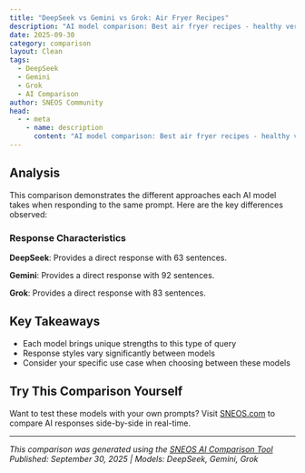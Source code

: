 ```yaml
---
title: "DeepSeek vs Gemini vs Grok: Air Fryer Recipes"
description: "AI model comparison: Best air fryer recipes - healthy versions of favorite foods..."
date: 2025-09-30
category: comparison
layout: Clean
tags:
  - DeepSeek
  - Gemini
  - Grok
  - AI Comparison
author: SNEOS Community
head:
  - - meta
    - name: description
      content: "AI model comparison: Best air fryer recipes - healthy versions of favorite foods..."
---
```


<ChatComparison
  title="DeepSeek vs Gemini vs Grok: Air Fryer Recipes"
  prompt="Best air fryer recipes - healthy versions of favorite foods"
  :responses='{
    "DeepSeek": "Of course! The beauty of an air fryer is its ability to deliver that crave-worthy crispy texture with a fraction of the oil used in traditional deep-frying. Here are some of the best healthy air fryer recipes that transform your favorite comfort foods into nutritious meals.\n\n### The Golden Rules for Healthy Air Frying:\n*   **Minimal Oil is Key:** A light spritz of avocado oil or olive oil spray (not aerosol near non-stick coatings) is often all you need.\n*   **Don\u0027t Crowd the Basket:** Air needs to circulate for even cooking and crisping.\n*   **Pat Food Dry:** Especially for vegetables and proteins, patting them dry helps achieve maximum crispiness.\n*   **Use Panko and Seasonings:** Whole-wheat panko breadcrumbs, grated Parmesan, and a robust blend of spices create flavor and crunch without needing a heavy batter.\n\n---\n\n### Healthy Air Fryer Recipe Categories\n\n#### 1. Crispy \u0026 \u0022Fried\u0022 Favorites\nThese recipes directly replace deep-fried classics.\n\n*   **Crispy Air Fryer Chicken Tenders**\n    *   **The Healthy Twist:** Instead of deep-frying, coat chicken strips in seasoned whole-wheat flour, dip in egg (or buttermilk), then press into a mixture of **whole-wheat panko breadcrumbs and a little grated Parmesan**. The Parmesan adds savory flavor so you need less breading.\n    *   **Pro Tip:** Spray lightly with oil spray before air frying at 400\u00B0F (200\u00B0C) for 10-12 minutes, flipping halfway.\n\n*   **Zucchini \u0026 Potato \u0022Fries\u0022**\n    *   **The Healthy Twist:** A fraction of the oil compared to deep-fried fries. For zucchini fries, use the same breading technique as the chicken tenders. For potato fries, **soak the cut potatoes in cold water for 30 minutes** to remove excess starch, then pat completely dry. Toss with 1 tsp of oil and seasonings.\n    *   **Pro Tip:** Cook at 380\u00B0F (190\u00B0C) for 15-20 minutes, shaking the basket occasionally.\n\n*   **Crispy Buffalo Cauliflower Bites**\n    *   **The Healthy Twist:** A brilliant vegetarian alternative to wings. Toss cauliflower florets in a light batter of flour, garlic powder, and water (or milk). Air fry until crispy, then toss in a mixture of **Frank\u0027s RedHot Sauce and a tiny bit of melted butter (or olive oil)**.\n    *   **Serve with:** A side of Greek yogurt-based ranch or blue cheese dressing for dipping.\n\n#### 2. Protein-Packed Mains\nHearty dishes that are satisfying and good for you.\n\n*   **Air Fryer Salmon with Crispy Skin**\n    *   **The Healthy Twist:** No need for pools of oil in a pan. Pat the salmon fillet skin completely dry, score it, and rub with a little oil, salt, and pepper. Place skin-side up in the air fryer.\n    *   **Pro Tip:** Cook at 400\u00B0F (200\u00B0C) for 8-10 minutes. The skin becomes incredibly crispy while the fish stays moist.\n\n*   **\u0022Fried\u0022 Chicken Thighs (No Breading)**\n    *   **The Healthy Twist:** The air fryer renders the fat from the skin, making it crackling-crisp without any flour. Simply pat thighs dry, rub with spices (paprika, garlic powder, onion powder, salt, pepper), and air fry skin-side up at 375\u00B0F (190\u00B0C) for 20-25 minutes.\n    *   **Result:** Juicy, flavorful chicken with guilt-free crispy skin.\n\n*   **Black Bean Burgers**\n    *   **The Healthy Twist:** Homemade veggie burgers are far healthier than frozen ones. Mash black beans with breadcrumbs, an egg, chopped onions, and spices like cumin and chili powder. Form into patties.\n    *   **Pro Tip:** Air fry at 370\u00B0F (185\u00B0C) for 10-12 minutes, flipping halfway, for a firm, crispy exterior.\n\n#### 3. Vegetable \u0026 Side Dish Stars\nTransform veggies from boring to brilliant.\n\n*   **Perfectly Roasted Broccoli or Brussels Sprouts**\n    *   **The Healthy Twist:** Achieves a deep, caramelized roast in half the time of an oven with less oil. Toss veggies with 1-2 tsp of olive oil, salt, and pepper.\n    *   **Pro Tip:** Add a squeeze of lemon juice or a sprinkle of balsamic vinegar after cooking. Cook at 375\u00B0F (190\u00B0C) for 10-15 minutes.\n\n*   **Crispy Chickpeas**\n    *   **The Healthy Twist:** A high-fiber, high-protein snack. Rinse and thoroughly dry a can of chickpeas. Toss with 1 tsp of oil and seasonings (smoked paprika, cumin, salt).\n    *   **Pro Tip:** Cook at 400\u00B0F (200\u00B0C) for 12-15 minutes, shaking the basket frequently, until deep golden and crunchy.\n\n#### 4. Guilt-Free Snacks \u0026 Desserts\nYes, you can even make dessert!\n\n*   **Air Fryer Apple \u0022Donuts\u0022**\n    *   **The Healthy Twist:** Core an apple and slice it crosswise into 1/2-inch rings. Brush lightly with melted coconut oil or butter, and sprinkle with a mixture of **cinnamon and a little sugar (or monk fruit sweetener)**.\n    *   **Pro Tip:** Air fry at 375\u00B0F (190\u00B0C) for 6-8 minutes until tender. It tastes like the inside of an apple pie!\n\n*   **Baked Apples**\n    *   **The Healthy Twist:** A simple, warm dessert. Halve and core an apple. Fill the center with a mix of oats, cinnamon, a dot of butter (or coconut oil), and chopped nuts. Air fry at 350\u00B0F (175\u00B0C) for 12-15 minutes until soft.\n\n*   **\u0022Fried\u0022 Banana Slices**\n    *   **The Healthy Twist:** A healthy alternative to banana fritters. Slice a firm banana, toss in cinnamon, and air fry at 400\u00B0F (200\u00B0C) for 5-6 minutes until caramelized. Serve over Greek yogurt.\n\n### General Tips for Success:\n*   **Preheating:** While not always mandatory, preheating for 2-3 minutes can lead to a crispier result.\n*   **Shake the Basket:** For even cooking, shake the basket or flip the food halfway through the cooking time.\n*   **Use Parchment Liners:** Perforated parchment paper liners make cleanup a breeze and prevent small items from falling through.\n*   **Experiment:** Don\u0027t be afraid to try your own favorite recipes. The general rule is to reduce the temperature by about 25\u00B0F (15\u00B0C) and the cooking time by about 20% compared to a traditional oven recipe.\n\nEnjoy rediscovering your favorite foods in a lighter, healthier, and deliciously crispy way",
    "Gemini": "Okay, let\u0027s dive into some delicious and healthy air fryer recipes that reinvent your favorite foods!  I\u0027ll focus on options that minimize oil, boost nutrients, and maximize flavor.\n\n**Key Principles for Healthy Air Frying:**\n\n*   **Minimal Oil:**  Use an oil sprayer instead of pouring oil.  Healthy oils like avocado, olive, or coconut oil are best.  Often, you can get away with *no* added oil, especially with pre-oiled frozen foods.\n*   **Fresh Ingredients:**  Opt for fresh produce and lean proteins whenever possible.\n*   **Skip the Breadcrumbs (Sometimes):**  While breading can add crunch, explore alternatives like almond flour, crushed nuts, or spice rubs to reduce carbs and calories.\n*   **Don\u0027t Overcrowd:**  Air fryers work by circulating hot air.  Overcrowding prevents even cooking and crisping.  Cook in batches if necessary.\n*   **Lower Temperatures:**  Use lower temperatures and cooking times than the original recipe, as the air fryer is more efficient than a conventional oven.\n*   **Consider adding a little water:** Adding water to the bottom of your air fryer basket can prevent smoking and ensure the food is cooked properly.\n\n**Recipes (Healthy Twists on Classics):**\n\n**1. Crispy \u0022Fried\u0022 Chicken (Lower-Fat, Gluten-Free Option)**\n\n*   **Original Problem:** Traditional fried chicken is loaded with fat and often unhealthy breading.\n*   **Air Fryer Solution:**\n\n    *   **Ingredients:**\n        *   1.5 lbs boneless, skinless chicken breasts, cut into bite-sized pieces (or tenders)\n        *   1/2 cup almond flour (or gluten-free breadcrumbs)\n        *   1/4 cup grated Parmesan cheese (optional)\n        *   1 tbsp paprika\n        *   1 tsp garlic powder\n        *   1 tsp onion powder\n        *   1/2 tsp salt\n        *   1/4 tsp black pepper\n        *   1 large egg, beaten\n        *   Avocado oil spray\n    *   **Instructions:**\n        1.  In a shallow dish, combine almond flour, Parmesan cheese (if using), paprika, garlic powder, onion powder, salt, and pepper.\n        2.  Dip each chicken piece into the beaten egg, then dredge in the almond flour mixture, pressing to adhere.\n        3.  Spray the air fryer basket with avocado oil.\n        4.  Place chicken pieces in the air fryer basket in a single layer, making sure they are not overcrowded.\n        5.  Spray the chicken lightly with avocado oil.\n        6.  Air fry at 375\u00B0F (190\u00B0C) for 8-12 minutes, flipping halfway through, until golden brown and cooked through.\n\n**2. Air Fryer French Fries (Less Oil, More Flavor)**\n\n*   **Original Problem:** Deep-fried French fries are high in fat and often lack nutritional value.\n*   **Air Fryer Solution:**\n\n    *   **Ingredients:**\n        *   2 large russet potatoes, peeled and cut into 1/4-inch thick fries\n        *   1 tbsp olive oil (or less)\n        *   1/2 tsp sea salt\n        *   1/4 tsp black pepper\n        *   Optional: paprika, garlic powder, rosemary\n    *   **Instructions:**\n        1.  Soak the fries in cold water for at least 30 minutes (or up to 2 hours) to remove excess starch.  This is KEY for crispiness.\n        2.  Drain the fries thoroughly and pat them completely dry with paper towels.\n        3.  In a bowl, toss the fries with olive oil, salt, pepper, and any other desired seasonings.\n        4.  Place the fries in the air fryer basket in a single layer (you may need to cook in batches).\n        5.  Air fry at 400\u00B0F (200\u00B0C) for 15-20 minutes, shaking the basket every 5 minutes, until golden brown and crispy.\n\n**3. Air Fryer Salmon (Perfectly Cooked, Flaky)**\n\n*   **Original Problem:** Salmon can be tricky to cook perfectly \u2013 often overcooked or dry.\n*   **Air Fryer Solution:**\n\n    *   **Ingredients:**\n        *   2 salmon fillets (4-6 oz each), skin on or off\n        *   1 tbsp olive oil\n        *   1 tbsp lemon juice\n        *   1 tsp garlic powder\n        *   1/2 tsp paprika\n        *   Salt and pepper to taste\n    *   **Instructions:**\n        1.  Pat the salmon fillets dry with paper towels.\n        2.  In a small bowl, whisk together olive oil, lemon juice, garlic powder, paprika, salt, and pepper.\n        3.  Brush the salmon fillets with the mixture.\n        4.  Place the salmon fillets in the air fryer basket, skin-side down if using skin-on salmon.\n        5.  Air fry at 400\u00B0F (200\u00B0C) for 8-12 minutes, depending on the thickness of the fillets, until cooked through and flaky.\n\n**4. Air Fryer Buffalo Cauliflower \u0022Wings\u0022 (Vegetable-Forward Appetizer)**\n\n*   **Original Problem:** Traditional buffalo wings are high in fat and sodium.\n*   **Air Fryer Solution:**\n\n    *   **Ingredients:**\n        *   1 large head of cauliflower, cut into florets\n        *   1/4 cup hot sauce (like Frank\u0027s RedHot)\n        *   2 tbsp unsalted butter, melted (or vegan butter)\n        *   1 tbsp apple cider vinegar\n        *   1/2 tsp garlic powder\n        *   1/4 tsp cayenne pepper (optional, for extra heat)\n        *   Optional: Ranch or blue cheese dressing (light or fat-free) for dipping\n    *   **Instructions:**\n        1.  In a bowl, toss the cauliflower florets with a light spray of avocado oil, salt, and pepper.\n        2.  Place the cauliflower florets in the air fryer basket in a single layer.\n        3.  Air fry at 375\u00B0F (190\u00B0C) for 12-15 minutes, flipping halfway through, until tender and slightly browned.\n        4.  While the cauliflower is cooking, whisk together the hot sauce, melted butter, apple cider vinegar, garlic powder, and cayenne pepper (if using).\n        5.  Once the cauliflower is cooked, transfer it to a bowl and toss with the buffalo sauce until evenly coated.\n        6.  Serve immediately with ranch or blue cheese dressing (optional).\n\n**5. Air Fryer Sweet Potato Fries (Vitamin-Packed, Lower Glycemic Index)**\n\n*   **Original Problem:** Similar to regular fries, sweet potato fries are often deep-fried and unhealthy.\n*   **Air Fryer Solution:**\n\n    *   **Ingredients:**\n        *   2 medium sweet potatoes, peeled and cut into 1/4-inch thick fries\n        *   1 tbsp coconut oil, melted (or avocado oil)\n        *   1/2 tsp sea salt\n        *   1/4 tsp cinnamon (optional)\n        *   1/4 tsp smoked paprika (optional)\n    *   **Instructions:**\n        1.  Follow the same soaking and drying steps as with the regular French fries.\n        2.  Toss the sweet potato fries with coconut oil, salt, cinnamon (if using), and smoked paprika (if using).\n        3.  Place the fries in the air fryer basket in a single layer (cook in batches if necessary).\n        4.  Air fry at 400\u00B0F (200\u00B0C) for 12-18 minutes, shaking the basket every 5 minutes, until tender and slightly crispy.\n\n**6. Air Fryer Brussels Sprouts (Crispy, Not Soggy)**\n\n*   **Original Problem:** Brussels sprouts are often boiled or steamed, resulting in a soggy texture.\n*   **Air Fryer Solution:**\n\n    *   **Ingredients:**\n        *   1 lb Brussels sprouts, trimmed and halved (or quartered if large)\n        *   1 tbsp olive oil\n        *   1/4 tsp sea salt\n        *   1/4 tsp black pepper\n        *   Optional: Balsamic glaze, maple syrup, or Parmesan cheese for serving\n    *   **Instructions:**\n        1.  In a bowl, toss the Brussels sprouts with olive oil, salt, and pepper.\n        2.  Place the Brussels sprouts in the air fryer basket in a single layer, cut-side down if possible.\n        3.  Air fry at 375\u00B0F (190\u00B0C) for 12-15 minutes, shaking the basket halfway through, until tender and crispy.\n        4.  Drizzle with balsamic glaze or maple syrup (optional) and serve.\n\n**Tips for Success:**\n\n*   **Experiment with Seasonings:** Don\u0027t be afraid to get creative with spices, herbs, and marinades.\n*   **Adjust Cooking Times:** Air fryers vary, so adjust cooking times as needed to achieve the desired level of doneness.\n*   **Clean Your Air Fryer Regularly:**  A clean air fryer works more efficiently and prevents food from sticking.\n\nEnjoy these healthy and delicious air fryer recipes! Remember to adjust them to your personal tastes and dietary needs.  Happy cooking!\n",
    "Grok": "Air fryers are a fantastic tool for creating healthier versions of your favorite foods because they use hot air to cook, significantly reducing the need for oil while still achieving that crispy, delicious texture. Below are some healthy air fryer recipes for popular comfort foods, with modifications to make them lighter without sacrificing flavor. Each recipe is designed for 2-4 servings and includes approximate cooking times, though times may vary based on your air fryer model.\n\n---\n\n### 1. Air Fryer Crispy Chicken Tenders\n**Health Swap:** Skip deep-frying and bread with whole-grain or almond flour instead of white flour. Use a light egg wash to cut calories.\n- **Ingredients:**\n  - 1 lb chicken tenders\n  - 1/2 cup whole-grain breadcrumbs or almond flour\n  - 1 egg, beaten with 1 tbsp water\n  - 1 tsp paprika\n  - 1/2 tsp garlic powder\n  - 1/2 tsp salt\n  - Cooking spray (avocado or olive oil)\n- **Instructions:**\n  1. Preheat air fryer to 400\u00B0F (200\u00B0C).\n  2. Mix breadcrumbs or almond flour with paprika, garlic powder, and salt in a shallow bowl.\n  3. Dip each chicken tender in the egg wash, then coat in the breadcrumb mixture.\n  4. Lightly spray the air fryer basket with cooking spray. Arrange tenders in a single layer (don\u2019t overcrowd).\n  5. Cook for 10-12 minutes, flipping halfway, until golden and internal temp reaches 165\u00B0F (74\u00B0C).\n- **Serving Tip:** Pair with a yogurt-based dipping sauce (mix Greek yogurt with lemon juice and herbs) instead of heavy ranch.\n- **Approx. Nutrition (per serving, 4 servings):** 200 calories, 5g fat, 25g protein\n\n---\n\n### 2. Air Fryer Sweet Potato Fries\n**Health Swap:** Replace regular fries with nutrient-packed sweet potatoes and minimal oil.\n- **Ingredients:**\n  - 2 medium sweet potatoes, cut into thin fries\n  - 1 tbsp olive oil\n  - 1/2 tsp paprika\n  - 1/4 tsp garlic powder\n  - Salt and pepper to taste\n- **Instructions:**\n  1. Preheat air fryer to 400\u00B0F (200\u00B0C).\n  2. Toss sweet potato fries with olive oil, paprika, garlic powder, salt, and pepper.\n  3. Place in the air fryer basket in a single layer (cook in batches if needed).\n  4. Cook for 12-15 minutes, shaking the basket halfway, until crispy.\n- **Serving Tip:** Serve with a sprinkle of cinnamon for a sweet twist or a side of low-fat Greek yogurt dip.\n- **Approx. Nutrition (per serving, 4 servings):** 120 calories, 3.5g fat, 2g protein\n\n---\n\n### 3. Air Fryer Veggie-Stuffed Zucchini Boats\n**Health Swap:** A lighter take on cheesy appetizers or heavy casseroles, packed with veggies and lean protein.\n- **Ingredients:**\n  - 2 large zucchinis, halved lengthwise and scooped out\n  - 1/2 lb lean ground turkey or chicken (or use plant-based meat)\n  - 1/2 cup diced bell peppers\n  - 1/4 cup diced onion\n  - 1/2 cup marinara sauce (low-sodium)\n  - 1/4 cup shredded part-skim mozzarella\n  - 1 tsp Italian seasoning\n  - Salt and pepper to taste\n- **Instructions:**\n  1. Preheat air fryer to 375\u00B0F (190\u00B0C).\n  2. In a skillet, cook ground turkey with bell peppers, onion, Italian seasoning, salt, and pepper until browned (about 5-7 minutes). Stir in marinara sauce.\n  3. Spoon the mixture into zucchini halves. Top with a sprinkle of mozzarella.\n  4. Place in the air fryer basket (use foil if needed to prevent mess). Cook for 10-12 minutes until zucchini is tender and cheese is melted.\n- **Serving Tip:** Garnish with fresh basil for extra flavor.\n- **Approx. Nutrition (per serving, 4 servings):** 180 calories, 7g fat, 15g protein\n\n---\n\n### 4. Air Fryer Crispy Brussels Sprouts\n**Health Swap:** Turn a nutrient-dense veggie into a crave-worthy snack or side instead of greasy chips.\n- **Ingredients:**\n  - 1 lb Brussels sprouts, trimmed and halved\n  - 1 tbsp olive oil\n  - 1/2 tsp garlic powder\n  - Salt and pepper to taste\n  - 1 tbsp grated Parmesan (optional)\n- **Instructions:**\n  1. Preheat air fryer to 375\u00B0F (190\u00B0C).\n  2. Toss Brussels sprouts with olive oil, garlic powder, salt, and pepper.\n  3. Place in the air fryer basket in a single layer.\n  4. Cook for 10-12 minutes, shaking halfway, until crispy and golden. Sprinkle with Parmesan in the last 2 minutes if using.\n- **Serving Tip:** Drizzle with a tiny bit of balsamic glaze for a sweet tang.\n- **Approx. Nutrition (per serving, 4 servings):** 80 calories, 4g fat, 3g protein\n\n---\n\n### 5. Air Fryer Banana \u0022Nice\u0022 Cream Bites\n**Health Swap:** A healthier dessert alternative to fried doughnuts or ice cream, using natural sugars from bananas.\n- **Ingredients:**\n  - 2 ripe bananas, sliced into 1-inch rounds\n  - 1/4 cup almond butter or peanut butter\n  - 1/4 cup dark chocolate chips, melted (optional)\n  - Cooking spray\n- **Instructions:**\n  1. Preheat air fryer to 350\u00B0F (175\u00B0C).\n  2. Spread a small amount of almond butter on one side of each banana slice. Sandwich with another slice if desired.\n  3. Lightly spray the air fryer basket. Place banana bites in a single layer.\n  4. Cook for 5-7 minutes until slightly caramelized. Drizzle with melted dark chocolate after cooking if using.\n- **Serving Tip:** Sprinkle with crushed nuts for added crunch.\n- **Approx. Nutrition (per serving, 4 servings, no chocolate):** 100 calories, 5g fat, 2g protein\n\n---\n\n### General Tips for Healthy Air Frying:\n- **Minimize Oil:** Use a light mist of cooking spray or brush on just 1-2 tsp of oil to keep calories low. Opt for heart-healthy oils like olive or avocado.\n- **Boost Flavor:** Rely on spices, herbs, and citrus instead of heavy sauces or salt.\n- **Watch Portions:** Air fryers cook quickly, so check food early to avoid overcooking, and cook in batches to ensure even crisping.\n- **Experiment with Veggies:** Almost any vegetable can be air-fried\u2014try cauliflower \u0022wings\u0022 with hot sauce or broccoli florets with a sprinkle of nutritional yeast.\n\nThese recipes transform classic comfort foods into lighter options while keeping the satisfying crunch and taste. If you\u2019ve got a specific favorite food in mind, let me know, and I can adapt it for the air fryer! What\u2019s your go-to comfort dish?"
  }'
  published-date="22:46"
/>

## Analysis

This comparison demonstrates the different approaches each AI model takes when responding to the same prompt. Here are the key differences observed:

### Response Characteristics

**DeepSeek**: Provides a direct response with 63 sentences. 

**Gemini**: Provides a direct response with 92 sentences. 

**Grok**: Provides a direct response with 83 sentences. 

## Key Takeaways

- Each model brings unique strengths to this type of query
- Response styles vary significantly between models
- Consider your specific use case when choosing between these models

## Try This Comparison Yourself

Want to test these models with your own prompts? Visit [SNEOS.com](https://sneos.com) to compare AI responses side-by-side in real-time.

---

*This comparison was generated using the [SNEOS AI Comparison Tool](https://sneos.com)*
*Published: September 30, 2025 | Models: DeepSeek, Gemini, Grok*
